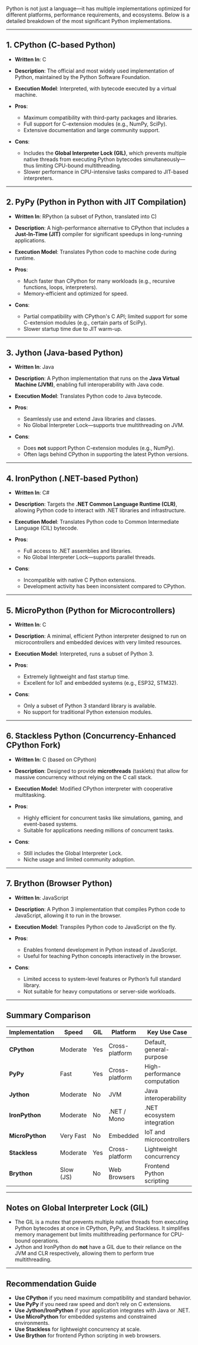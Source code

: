 Python is not just a language—it has multiple implementations optimized for different platforms, performance requirements, and ecosystems. Below is a detailed breakdown of the most significant Python implementations.

---

## 1. **CPython (C-based Python)**

* **Written In**: C
* **Description**: The official and most widely used implementation of Python, maintained by the Python Software Foundation.
* **Execution Model**: Interpreted, with bytecode executed by a virtual machine.
* **Pros**:

  * Maximum compatibility with third-party packages and libraries.
  * Full support for C-extension modules (e.g., NumPy, SciPy).
  * Extensive documentation and large community support.
* **Cons**:

  * Includes the **Global Interpreter Lock (GIL)**, which prevents multiple native threads from executing Python bytecodes simultaneously—thus limiting CPU-bound multithreading.
  * Slower performance in CPU-intensive tasks compared to JIT-based interpreters.

---

## 2. **PyPy (Python in Python with JIT Compilation)**

* **Written In**: RPython (a subset of Python, translated into C)
* **Description**: A high-performance alternative to CPython that includes a **Just-In-Time (JIT)** compiler for significant speedups in long-running applications.
* **Execution Model**: Translates Python code to machine code during runtime.
* **Pros**:

  * Much faster than CPython for many workloads (e.g., recursive functions, loops, interpreters).
  * Memory-efficient and optimized for speed.
* **Cons**:

  * Partial compatibility with CPython's C API; limited support for some C-extension modules (e.g., certain parts of SciPy).
  * Slower startup time due to JIT warm-up.

---

## 3. **Jython (Java-based Python)**

* **Written In**: Java
* **Description**: A Python implementation that runs on the **Java Virtual Machine (JVM)**, enabling full interoperability with Java code.
* **Execution Model**: Translates Python code to Java bytecode.
* **Pros**:

  * Seamlessly use and extend Java libraries and classes.
  * No Global Interpreter Lock—supports true multithreading on JVM.
* **Cons**:

  * Does **not** support Python C-extension modules (e.g., NumPy).
  * Often lags behind CPython in supporting the latest Python versions.

---

## 4. **IronPython (.NET-based Python)**

* **Written In**: C#
* **Description**: Targets the **.NET Common Language Runtime (CLR)**, allowing Python code to interact with .NET libraries and infrastructure.
* **Execution Model**: Translates Python code to Common Intermediate Language (CIL) bytecode.
* **Pros**:

  * Full access to .NET assemblies and libraries.
  * No Global Interpreter Lock—supports parallel threads.
* **Cons**:

  * Incompatible with native C Python extensions.
  * Development activity has been inconsistent compared to CPython.

---

## 5. **MicroPython (Python for Microcontrollers)**

* **Written In**: C
* **Description**: A minimal, efficient Python interpreter designed to run on microcontrollers and embedded devices with very limited resources.
* **Execution Model**: Interpreted, runs a subset of Python 3.
* **Pros**:

  * Extremely lightweight and fast startup time.
  * Excellent for IoT and embedded systems (e.g., ESP32, STM32).
* **Cons**:

  * Only a subset of Python 3 standard library is available.
  * No support for traditional Python extension modules.

---

## 6. **Stackless Python (Concurrency-Enhanced CPython Fork)**

* **Written In**: C (based on CPython)
* **Description**: Designed to provide **microthreads** (tasklets) that allow for massive concurrency without relying on the C call stack.
* **Execution Model**: Modified CPython interpreter with cooperative multitasking.
* **Pros**:

  * Highly efficient for concurrent tasks like simulations, gaming, and event-based systems.
  * Suitable for applications needing millions of concurrent tasks.
* **Cons**:

  * Still includes the Global Interpreter Lock.
  * Niche usage and limited community adoption.

---

## 7. **Brython (Browser Python)**

* **Written In**: JavaScript
* **Description**: A Python 3 implementation that compiles Python code to JavaScript, allowing it to run in the browser.
* **Execution Model**: Transpiles Python code to JavaScript on the fly.
* **Pros**:

  * Enables frontend development in Python instead of JavaScript.
  * Useful for teaching Python concepts interactively in the browser.
* **Cons**:

  * Limited access to system-level features or Python’s full standard library.
  * Not suitable for heavy computations or server-side workloads.

---

## Summary Comparison

| Implementation  | Speed     | GIL | Platform       | Key Use Case                 |
| --------------- | --------- | --- | -------------- | ---------------------------- |
| **CPython**     | Moderate  | Yes | Cross-platform | Default, general-purpose     |
| **PyPy**        | Fast      | Yes | Cross-platform | High-performance computation |
| **Jython**      | Moderate  | No  | JVM            | Java interoperability        |
| **IronPython**  | Moderate  | No  | .NET / Mono    | .NET ecosystem integration   |
| **MicroPython** | Very Fast | No  | Embedded       | IoT and microcontrollers     |
| **Stackless**   | Moderate  | Yes | Cross-platform | Lightweight concurrency      |
| **Brython**     | Slow (JS) | No  | Web Browsers   | Frontend Python scripting    |

---

## Notes on Global Interpreter Lock (GIL)

* The GIL is a mutex that prevents multiple native threads from executing Python bytecodes at once in CPython, PyPy, and Stackless. It simplifies memory management but limits multithreading performance for CPU-bound operations.
* Jython and IronPython do **not** have a GIL due to their reliance on the JVM and CLR respectively, allowing them to perform true multithreading.

---

## Recommendation Guide

* **Use CPython** if you need maximum compatibility and standard behavior.
* **Use PyPy** if you need raw speed and don’t rely on C extensions.
* **Use Jython/IronPython** if your application integrates with Java or .NET.
* **Use MicroPython** for embedded systems and constrained environments.
* **Use Stackless** for lightweight concurrency at scale.
* **Use Brython** for frontend Python scripting in web browsers.
